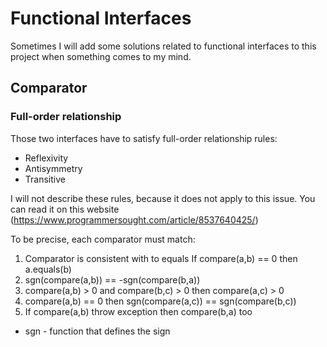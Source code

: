 # Functional Interfaces

Sometimes I will add some solutions related to functional interfaces to this project when something comes to my mind.


## Comparator

### Full-order relationship
Those two interfaces have to satisfy full-order relationship rules:
- Reflexivity
- Antisymmetry
- Transitive

I will not describe these rules, because it does not apply to this issue. You can read it on this website (https://www.programmersought.com/article/8537640425/)

To be precise, each comparator must match:
1. Comparator is consistent with to equals If compare(a,b) == 0 then a.equals(b)
2. sgn(compare(a,b)) == -sgn(compare(b,a))
3. compare(a,b) > 0 and compare(b,c) > 0 then compare(a,c) > 0
4. compare(a,b) == 0 then sgn(compare(a,c)) == sgn(compare(b,c))
5. If compare(a,b) throw exception then compare(b,a) too

* sgn - function that defines the sign 
